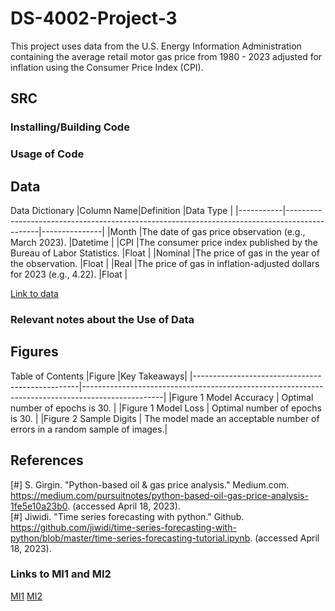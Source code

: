 # DS-4002-Project-3
This project uses data from the U.S. Energy Information Administration containing the average retail motor gas price from 1980 - 2023 adjusted for inflation using the Consumer Price Index (CPI). 

## SRC
### Installing/Building Code


### Usage of Code


## Data
Data Dictionary
|Column Name|Definition                                                                                    |Data Type      | 
|-----------|----------------------------------------------------------------------------------------------|---------------|
|Month |The date of gas price observation (e.g., March 2023).                             |Datetime        |
|CPI |The consumer price index published by the Bureau of Labor Statistics.    |Float        |
|Nominal      |The price of gas in the year of the observation.  |Float      |
|Real      |The price of gas in inflation-adjusted dollars for 2023 (e.g., 4.22).     |Float         |

[Link to data](https://github.com/avneetch/DS-4002-Project-3/blob/3715b5e2e6df349ab240e39c4735fe80adb80e76/Data/real_gas.csv)


### Relevant notes about the Use of Data

## Figures
Table of Contents
|Figure     |Key Takeaways| 
|-------------------------------------------------|--------------------------------------------------------------------------------------------------|
|Figure 1 Model Accuracy                   | Optimal number of epochs is 30. |
|Figure 1 Model Loss                  | Optimal number of epochs is 30. |
|Figure 2 Sample Digits | The model made an acceptable number of errors in a random sample of images.|

## References
[#] S. Girgin. "Python-based oil & gas price analysis." Medium.com. https://medium.com/pursuitnotes/python-based-oil-gas-price-analysis-1fe5e10a23b0. (accessed April 18, 2023).   
[#] Jiwidi. "Time series forecasting with python." Github. https://github.com/jiwidi/time-series-forecasting-with-python/blob/master/time-series-forecasting-tutorial.ipynb. (accessed April 18, 2023).  


### Links to MI1 and MI2
[MI1](https://docs.google.com/document/d/16KW47FVTcNRLVW94Ycd_IxVnLPN2BU77JGky71UFqJQ/edit?usp=share_link)
[MI2](https://docs.google.com/document/d/1_ug_r5ILIBxlOvBHoCTClUHNrOUrktU2ir1bjQX7YkU/edit?usp=share_link)
